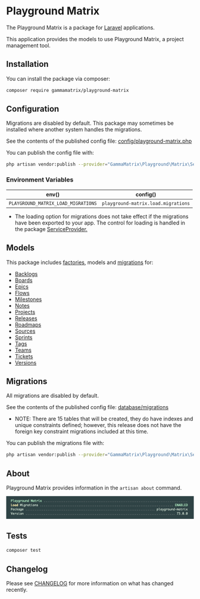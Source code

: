 # Playground Matrix

The Playground Matrix is a package for [Laravel](https://laravel.com/docs/10.x) applications.

This application provides the models to use Playground Matrix, a project management tool.

## Installation

You can install the package via composer:

```bash
composer require gammamatrix/playground-matrix
```

## Configuration

Migrations are disabled by default. This package may sometimes be installed where another system handles the migrations.

See the contents of the published config file: [config/playground-matrix.php](config/playground-matrix.php)

You can publish the config file with:
```bash
php artisan vendor:publish --provider="GammaMatrix\Playground\Matrix\ServiceProvider" --tag="playground-config"
```

### Environment Variables

|  env()                              | config()                            |
|-------------------------------------|-------------------------------------|
| `PLAYGROUND_MATRIX_LOAD_MIGRATIONS` | `playground-matrix.load.migrations` |
- The loading option for migrations does not take effect if the migrations have been exported to your app. The control for loading is handled in the package [ServiceProvider.](src/ServiceProvider.php)

## Models

This package includes [factories](database/factories), models and [migrations](database/migrations) for:
- [Backlogs](src/Models/Backlog.php)
- [Boards](src/Models/Board.php)
- [Epics](src/Models/Epic.php)
- [Flows](src/Models/Flow.php)
- [Milestones](src/Models/Milestone.php)
- [Notes](src/Models/Note.php)
- [Projects](src/Models/Project.php)
- [Releases](src/Models/Release.php)
- [Roadmaps](src/Models/Roadmap.php)
- [Sources](src/Models/Source.php)
- [Sprints](src/Models/Sprint.php)
- [Tags](src/Models/Tag.php)
- [Teams](src/Models/Team.php)
- [Tickets](src/Models/Ticket.php)
- [Versions](src/Models/Version.php)

## Migrations

All migrations are disabled by default.

See the contents of the published config file: [database/migrations](database/migrations)
- NOTE: There are 15 tables that will be created, they do have indexes and unique constraints defined; however, this release does not have the foreign key constraint migrations included at this time.

You can publish the migrations file with:
```bash
php artisan vendor:publish --provider="GammaMatrix\Playground\Matrix\ServiceProvider" --tag="playground-migrations"
```

## About

Playground Matrix provides information in the `artisan about` command.

<img src="resources/docs/artisan-about-playground-matrix.png" alt="screenshot of artisan about command with Playground Matrix.">

## Tests

```sh
composer test
```

## Changelog

Please see [CHANGELOG](CHANGELOG.md) for more information on what has changed recently.
